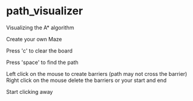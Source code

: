 # path_visualizer
Visualizing the A* algorithm

Create your own Maze

Press 'c' to clear the board

Press 'space' to find the path

Left click on the mouse to create barriers (path may not cross the barrier)
Right click on the mouse delete the barriers or your start and end

Start clicking away
